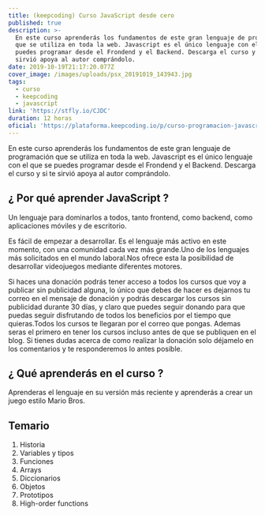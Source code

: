 ```yaml
---
title: (keepcoding) Curso JavaScript desde cero
published: true
description: >-
  En este curso aprenderás los fundamentos de este gran lenguaje de programación
  que se utiliza en toda la web. Javascript es el único lenguaje con el que se
  puedes programar desde el Frondend y el Backend. Descarga el curso y si te
  sirvió apoya al autor comprándolo. 
date: 2019-10-19T21:17:20.077Z
cover_image: /images/uploads/psx_20191019_143943.jpg
tags:
  - curso
  - keepcoding
  - javascript
link: 'https://stfly.io/CJDC'
duration: 12 horas
oficial: 'https://plataforma.keepcoding.io/p/curso-programacion-javascript-desde-cero'
---
```

En este curso aprenderás los fundamentos de este gran lenguaje de programación que se utiliza en toda la web. Javascript es el único lenguaje con el que se puedes programar desde el Frondend y el Backend. Descarga el curso y si te sirvió apoya al autor comprándolo. 

## ¿ Por qué aprender JavaScript ? 

Un﻿﻿ lenguaje para dominarlos a todos, tanto frontend, como backend, como aplicaciones móviles y de escritorio.

Es fácil de empezar a desarrollar. Es el lenguaje más activo en este momento, con una comunidad cada vez más grande.Uno de los lenguajes ﻿más solicitados en el mundo laboral.﻿Nos ofrece esta la posibilidad de desarrollar videojuegos mediante diferentes motores﻿﻿.

Si haces una donación podrás tener acceso a todos los cursos que voy a publicar sin publicidad alguna, lo único que debes de hacer es dejarnos tu correo en el mensaje de donación y podrás descargar los cursos sin publicidad durante 30 días, y claro que puedes seguir donando para que puedas seguir disfrutando de todos los beneficios por el tiempo que quieras.Todos los cursos te llegaran por el correo que pongas. Ademas seras el primero en tener los cursos incluso antes de que se publiquen en el blog. Si tienes dudas acerca de como realizar la donación solo déjamelo en los comentarios y te responderemos lo antes posible.

## ¿ Qué﻿﻿﻿﻿﻿﻿﻿ aprenderás﻿﻿﻿ en el curso ﻿﻿?
Aprenderas el lenguaje en su versión más reciente y aprenderás a crear un juego estilo Mario Bros. 

## Temario

   1. Historia
2. Variables y tipos
3. Funciones
4. Arrays
5. Diccionarios
6. Objetos
7. Prototipos
8. High-order functions

